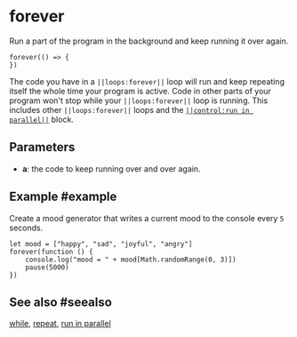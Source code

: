 # forever

Run a part of the program in the background and keep running it over again.

```sig
forever(() => {
})
```

The code you have in a ``||loops:forever||`` loop will run and keep repeating itself the whole time your
program is active. Code in other parts of your program won't stop while your ``||loops:forever||``
loop is running. This includes other ``||loops:forever||`` loops and the [``||control:run in parallel||``](/reference/control/run-in-parallel) block.

## Parameters

* **a**: the code to keep running over and over again.

## Example #example

Create a mood generator that writes a current mood to the console every `5` seconds.

```blocks
let mood = ["happy", "sad", "joyful", "angry"]
forever(function () {
    console.log("mood = " + mood[Math.randomRange(0, 3)])
    pause(5000)
})
```

## See also #seealso

[while](/blocks/loops/while), [repeat](/blocks/loops/repeat),
[run in parallel](/reference/control/run-in-parallel)
